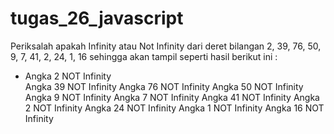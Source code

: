 # tugas_26_javascript

Periksalah apakah Infinity atau Not Infinity dari deret bilangan 2, 39, 76, 50, 9, 7, 41, 2, 24, 1, 16 
sehingga akan tampil seperti hasil berikut ini :
<ul>
  <li>
Angka 2 NOT Infinity
    </li>
Angka 39 NOT Infinity
Angka 76 NOT Infinity
Angka 50 NOT Infinity
Angka 9 NOT Infinity
Angka 7 NOT Infinity
Angka 41 NOT Infinity
Angka 2 NOT Infinity
Angka 24 NOT Infinity
Angka 1 NOT Infinity
Angka 16 NOT Infinity
    </li>
</ul>
